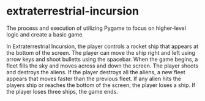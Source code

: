 # extraterrestrial-incursion

The process and execution of utilizing Pygame to focus on higher-level logic 
and create a basic game. 

In Extraterrestrial Incursion, the player controls a rocket ship that appears
at the bottom of the screen. The player can move the ship right and left using
arrow keys and shoot bulletts using the spacebar. When the game begins, a fleet
fills the sky and moves across and down the screen. The player shoots and 
destroys the aliens. If the player destroys all the aliens, a new fleet appears
that moves faster than the previous fleet. If any alien hits the players ship
or reaches the bottom of the screen, the player loses a ship. If the player
loses three ships, the game ends. 